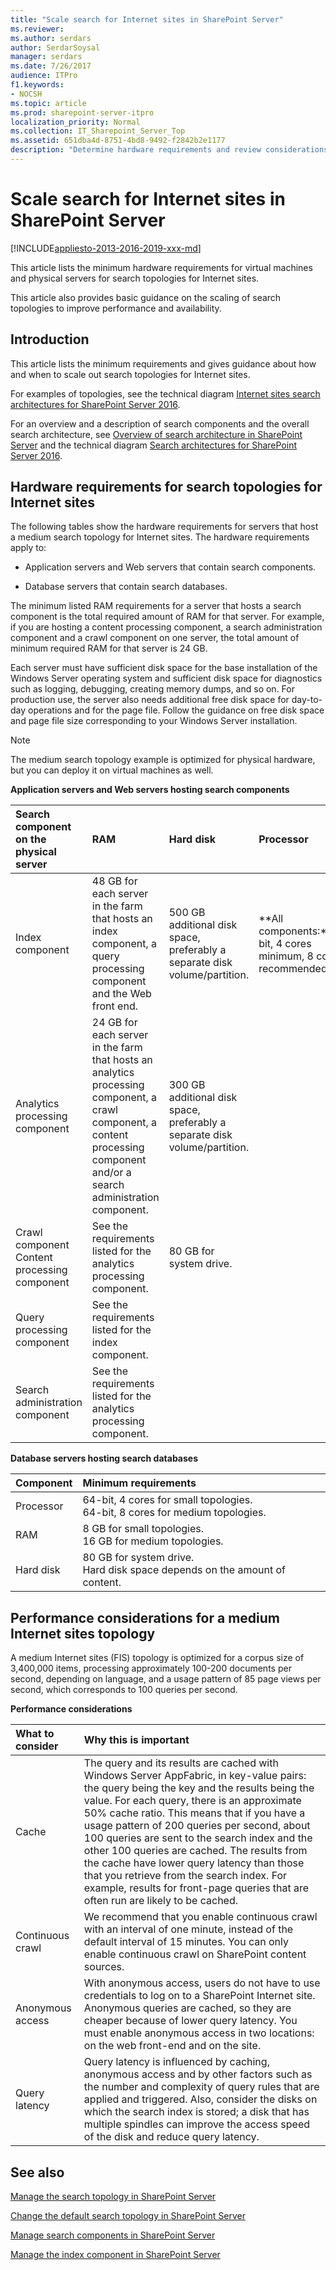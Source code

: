 ```yaml
---
title: "Scale search for Internet sites in SharePoint Server"
ms.reviewer: 
ms.author: serdars
author: SerdarSoysal
manager: serdars
ms.date: 7/26/2017
audience: ITPro
f1.keywords:
- NOCSH
ms.topic: article
ms.prod: sharepoint-server-itpro
localization_priority: Normal
ms.collection: IT_Sharepoint_Server_Top
ms.assetid: 651dba4d-8751-4bd8-9492-f2842b2e1177
description: "Determine hardware requirements and review considerations to scale out SharePoint Server search topologies for Internet sites for performance and availability."
---
```


# Scale search for Internet sites in SharePoint Server

[!INCLUDE[appliesto-2013-2016-2019-xxx-md](../includes/appliesto-2013-2016-2019-xxx-md.md)]
  
This article lists the minimum hardware requirements for virtual machines and physical servers for search topologies for Internet sites.
  
This article also provides basic guidance on the scaling of search topologies to improve performance and availability.
  
    
## Introduction

This article lists the minimum requirements and gives guidance about how and when to scale out search topologies for Internet sites.
  
For examples of topologies, see the technical diagram [Internet sites search architectures for SharePoint Server 2016](https://docs.com/officeitpro/2341/internet-sites-search-architectures-for-sharepoint).
  
For an overview and a description of search components and the overall search architecture, see [Overview of search architecture in SharePoint Server](search-architecture-overview.md) and the technical diagram [Search architectures for SharePoint Server 2016](https://download.microsoft.com/download/2/0/8/2081E053-4E56-4B87-87A4-9380D042B95D/SP_2016_Search_Architecture_Model.pdf).
  
## Hardware requirements for search topologies for Internet sites
<a name="HW_FIS"> </a>

The following tables show the hardware requirements for servers that host a medium search topology for Internet sites. The hardware requirements apply to:
  
- Application servers and Web servers that contain search components.
    
- Database servers that contain search databases.
    
The minimum listed RAM requirements for a server that hosts a search component is the total required amount of RAM for that server. For example, if you are hosting a content processing component, a search administration component and a crawl component on one server, the total amount of minimum required RAM for that server is 24 GB.
  
Each server must have sufficient disk space for the base installation of the Windows Server operating system and sufficient disk space for diagnostics such as logging, debugging, creating memory dumps, and so on. For production use, the server also needs additional free disk space for day-to-day operations and for the page file. Follow the guidance on free disk space and page file size corresponding to your Windows Server installation.
  
> [!NOTE]
> The medium search topology example is optimized for physical hardware, but you can deploy it on virtual machines as well. 
  
**Application servers and Web servers hosting search components**

| **Search component on the physical server**  |                                                                                   **RAM**                                                                                   |                               **Hard disk**                                |                          **Processor**                           |
| :------------------------------------------- | :-------------------------------------------------------------------------------------------------------------------------------------------------------------------------- | :------------------------------------------------------------------------- | :--------------------------------------------------------------- |
| Index component                              | 48 GB for each server in the farm that hosts an index component, a query processing component and the Web front end.                                                        | 500 GB additional disk space, preferably a separate disk volume/partition. | **All components:**64-bit, 4 cores minimum, 8 cores recommended. |
| Analytics processing component               | 24 GB for each server in the farm that hosts an analytics processing component, a crawl component, a content processing component and/or a search administration component. | 300 GB additional disk space, preferably a separate disk volume/partition. |                                                                  |
| Crawl component Content processing component | See the requirements listed for the analytics processing component.                                                                                                         | 80 GB for system drive.                                                    |                                                                  |
| Query processing component                   | See the requirements listed for the index component.                                                                                                                        |                                                                            |                                                                  |
| Search administration component              | See the requirements listed for the analytics processing component.                                                                                                         |                                                                            |                                                                  |
   
**Database servers hosting search databases**

| **Component** |                              **Minimum requirements**                               |
| :------------ | :---------------------------------------------------------------------------------- |
| Processor     | 64-bit, 4 cores for small topologies.  <br/> 64-bit, 8 cores for medium topologies. |
| RAM           | 8 GB for small topologies.  <br/> 16 GB for medium topologies.                      |
| Hard disk     | 80 GB for system drive.  <br/> Hard disk space depends on the amount of content.    |
   
## Performance considerations for a medium Internet sites topology
<a name="Scale_FIS"> </a>

A medium Internet sites (FIS) topology is optimized for a corpus size of 3,400,000 items, processing approximately 100-200 documents per second, depending on language, and a usage pattern of 85 page views per second, which corresponds to 100 queries per second.
  
**Performance considerations**

| **What to consider** |                                                                                                                                                                                                                                                                       **Why this is important**                                                                                                                                                                                                                                                                       |
| :------------------- | :-------------------------------------------------------------------------------------------------------------------------------------------------------------------------------------------------------------------------------------------------------------------------------------------------------------------------------------------------------------------------------------------------------------------------------------------------------------------------------------------------------------------------------------------------------------------- |
| Cache                | The query and its results are cached with Windows Server AppFabric, in key-value pairs: the query being the key and the results being the value. For each query, there is an approximate 50% cache ratio. This means that if you have a usage pattern of 200 queries per second, about 100 queries are sent to the search index and the other 100 queries are cached. The results from the cache have lower query latency than those that you retrieve from the search index. For example, results for front-page queries that are often run are likely to be cached. |
| Continuous crawl     | We recommend that you enable continuous crawl with an interval of one minute, instead of the default interval of 15 minutes. You can only enable continuous crawl on SharePoint content sources.                                                                                                                                                                                                                                                                                                                                                                      |
| Anonymous access     | With anonymous access, users do not have to use credentials to log on to a SharePoint Internet site. Anonymous queries are cached, so they are cheaper because of lower query latency. You must enable anonymous access in two locations: on the web front-end and on the site.                                                                                                                                                                                                                                                                                       |
| Query latency        | Query latency is influenced by caching, anonymous access and by other factors such as the number and complexity of query rules that are applied and triggered. Also, consider the disks on which the search index is stored; a disk that has multiple spindles can improve the access speed of the disk and reduce query latency.                                                                                                                                                                                                                                     |
   
## See also
<a name="Scale_FIS"> </a>

[Manage the search topology in SharePoint Server](manage-the-search-topology.md)
  
[Change the default search topology in SharePoint Server](change-the-default-search-topology.md)
  
[Manage search components in SharePoint Server](manage-search-components.md)
  
[Manage the index component in SharePoint Server](manage-the-index-component.md)

